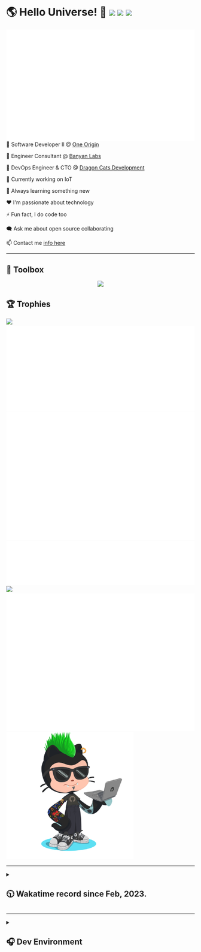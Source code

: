 <h1>🌎 Hello Universe! 👋
<img src='https://wakatime.com/badge/user/a61fe4dd-5464-48ee-825a-134d74f90884.svg?style=flat-square'>
<img src='https://api.visitorbadge.io/api/visitors?path=https%3A%2F%2Fgithub.com%2Fjmclain-origin&countColor=&style=flat-square' height='22'>
<img src='https://img.shields.io/github/followers/jmclain-origin?label=Followers&style=flat-square' height='22'>
</h1>

<img align='right' src='./assets/metrics.base.svg'>

💼 Software Developer II @ [One Origin](https://oneorigin.us/)

💼 Engineer Consultant @ [Banyan Labs](https://banyanlabs.io/)

💼 DevOps Engineer & CTO @ [Dragon Cats Development](https://DragonCats.dev/)

🔭 Currently working on IoT

🌱 Always learning something new

❤️ I'm passionate about technology

⚡ Fun fact, I do code too

🗨️ Ask me about open source collaborating

📫 Contact me [info here](https://www.joshmclain.com/#contact)

---

## 🧰 Toolbox

<p align="center">
  <a href="https://skillicons.dev">
    <img src="https://skillicons.dev/icons?i=md,html,css,js,regex,sass,tailwind,ts,react,styledcomponents,redux,next,gatsby,remix,nodejs,express,mongodb,jest,webpack,vite,rollup,docker,nginx,aws,heroku,vercel,netlify,linux,bash,powershell,vim,git,githubactions,github,gitlab,vscode,idea,maven,gradle,java,spring&theme=dark" />
  </a>
</p>

## 🏆 Trophies
>
<div align=''>
<img src='https://github-profile-trophy.vercel.app/?username=jmclain-origin&theme=darkhub&no-frame=true&margin-w=10' height='155'>
<img src='./assets/metrics.plugin.achievements.compact.svg'>
<img src='./assets/metrics.plugin.habits.charts.svg'>
</div>

<div align=''>
<img src='./assets/metrics.plugin.habits.facts.svg'>
<img src='https://streak-stats.demolab.com?user=jmclain-origin&theme=dark' width='340'>
<div>
</div>


<img src='./assets/metrics.plugin.wakatime.svg'>
<img src='./assets/octocat.png' width='340'>
<!-- <img src='./assets/metrics.plugin.code.svg'> -->
</div>

---

<details>
<summary>

## 🕥 Wakatime record since Feb, 2023.

</summary>

<!--START_SECTION:waka-->
![Code Time](http://img.shields.io/badge/Code%20Time-238%20hrs%209%20mins-blue)

![Profile Views](http://img.shields.io/badge/Profile%20Views-43-blue)

**🐱 My GitHub Data** 

> 📦 109.4 kB Used in GitHub's Storage 
 > 
> 🏆 509 Contributions in the Year 2023
 > 
> 🚫 Not Opted to Hire
 > 
> 📜 16 Public Repositories 
 > 
> 🔑 25 Private Repositories 
 > 
**I'm an Early 🐤** 

```text
🌞 Morning                1244 commits        █████░░░░░░░░░░░░░░░░░░░░   21.37 % 
🌆 Daytime                2344 commits        ██████████░░░░░░░░░░░░░░░   40.26 % 
🌃 Evening                1541 commits        ███████░░░░░░░░░░░░░░░░░░   26.47 % 
🌙 Night                  693 commits         ███░░░░░░░░░░░░░░░░░░░░░░   11.90 % 
```
📅 **I'm Most Productive on Monday** 

```text
Monday                   1195 commits        █████░░░░░░░░░░░░░░░░░░░░   20.53 % 
Tuesday                  935 commits         ████░░░░░░░░░░░░░░░░░░░░░   16.06 % 
Wednesday                1173 commits        █████░░░░░░░░░░░░░░░░░░░░   20.15 % 
Thursday                 499 commits         ██░░░░░░░░░░░░░░░░░░░░░░░   08.57 % 
Friday                   806 commits         ███░░░░░░░░░░░░░░░░░░░░░░   13.84 % 
Saturday                 670 commits         ███░░░░░░░░░░░░░░░░░░░░░░   11.51 % 
Sunday                   544 commits         ██░░░░░░░░░░░░░░░░░░░░░░░   09.34 % 
```


📊 **This Week I Spent My Time On** 

```text
🕑︎ Time Zone: America/Phoenix

💬 Programming Languages: 
Other                    39 hrs 32 mins      ████████████████░░░░░░░░░   64.13 % 
Markdown                 4 hrs 55 mins       ██░░░░░░░░░░░░░░░░░░░░░░░   07.97 % 
XML                      3 hrs 24 mins       █░░░░░░░░░░░░░░░░░░░░░░░░   05.52 % 
YAML                     3 hrs 10 mins       █░░░░░░░░░░░░░░░░░░░░░░░░   05.14 % 
TypeScript               1 hr 57 mins        █░░░░░░░░░░░░░░░░░░░░░░░░   03.18 % 

🔥 Editors: 
Firefox                  19 hrs 39 mins      ████████░░░░░░░░░░░░░░░░░   31.88 % 
Chrome                   19 hrs 28 mins      ████████░░░░░░░░░░░░░░░░░   31.60 % 
IntelliJ                 15 hrs 35 mins      ██████░░░░░░░░░░░░░░░░░░░   25.29 % 
VS Code                  6 hrs 55 mins       ███░░░░░░░░░░░░░░░░░░░░░░   11.22 % 
DataGrip                 0 secs              ░░░░░░░░░░░░░░░░░░░░░░░░░   00.01 % 

💻 Operating System: 
Linux                    40 hrs 20 mins      ████████████████░░░░░░░░░   65.43 % 
Windows                  10 hrs 54 mins      ████░░░░░░░░░░░░░░░░░░░░░   17.68 % 
Mac                      10 hrs 25 mins      ████░░░░░░░░░░░░░░░░░░░░░   16.90 % 
```

**I Mostly Code in JavaScript** 

```text
JavaScript               26 repos            █████████████░░░░░░░░░░░░   53.06 % 
TypeScript               15 repos            ████████░░░░░░░░░░░░░░░░░   30.61 % 
CSS                      3 repos             ██░░░░░░░░░░░░░░░░░░░░░░░   06.12 % 
HTML                     3 repos             ██░░░░░░░░░░░░░░░░░░░░░░░   06.12 % 
EJS                      1 repo              █░░░░░░░░░░░░░░░░░░░░░░░░   02.04 % 
```




 Last Updated on 27/04/2023 18:35:39 UTC
<!--END_SECTION:waka-->

</details>

---

<details>
<summary>

## 🎧 Dev Environment

</summary>

> ### _I'm not a player 🐱 I just code a lot..._
<div align='center'>
<img src='https://spotify-github-profile.vercel.app/api/view?uid=31knnovcfatt7mqmu6yaa5htulxi&cover_image=true&theme=default&show_offline=false&background_color=121212' width='420'>
<img src='https://spotify-recently-played-readme.vercel.app/api?user=31knnovcfatt7mqmu6yaa5htulxi&width=400&count=10'>
</div>
</details>


<!-- ## Memes

who doesn't love memes?

![obi one](./assets/unfilimar_obi.jpg) -->

<!-- <div align='center'>
<img src='https://www.data-card-for-spotify.com/api/card?user_id=31knnovcfatt7mqmu6yaa5htulxi&hide_playing=1&hide_recents=1&limit=10&custom_title=jmclain-origin%20Spotify%20Data'>
</div> -->
